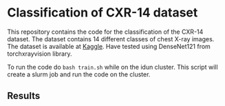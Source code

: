 # Classification of CXR-14 dataset

This repository contains the code for the classification of the CXR-14 dataset. The dataset contains 14 different classes of chest X-ray images. The dataset is available at [Kaggle](https://www.kaggle.com/nih-chest-xrays/data).
Have tested using DenseNet121 from torchxrayvision library. 

To run the code do `bash train.sh` while on the idun cluster. This script will create a slurm job and run the code on the cluster.


## Results 

